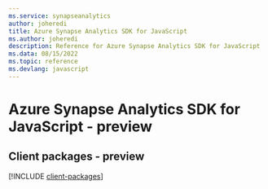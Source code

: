 ```yaml
---
ms.service: synapseanalytics
author: joheredi
title: Azure Synapse Analytics SDK for JavaScript
ms.author: joheredi
description: Reference for Azure Synapse Analytics SDK for JavaScript
ms.data: 08/15/2022
ms.topic: reference
ms.devlang: javascript
---
```

# Azure Synapse Analytics SDK for JavaScript - preview

## Client packages - preview
[!INCLUDE [client-packages](synapse-analytics-client-index.md)]